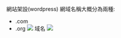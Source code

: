網站架設(wordpress)
網域名稱大概分為兩種:
* .com
* .org
![](https://s3-ap-northeast-1.amazonaws.com/g0v-hackmd-images/uploads/upload_bd3d91b2fa8d8d470216fab6628f6c44.png)
域名
![](https://s3-ap-northeast-1.amazonaws.com/g0v-hackmd-images/uploads/upload_26f0cfb813267348e5a8b799eed0bdc1.png)

